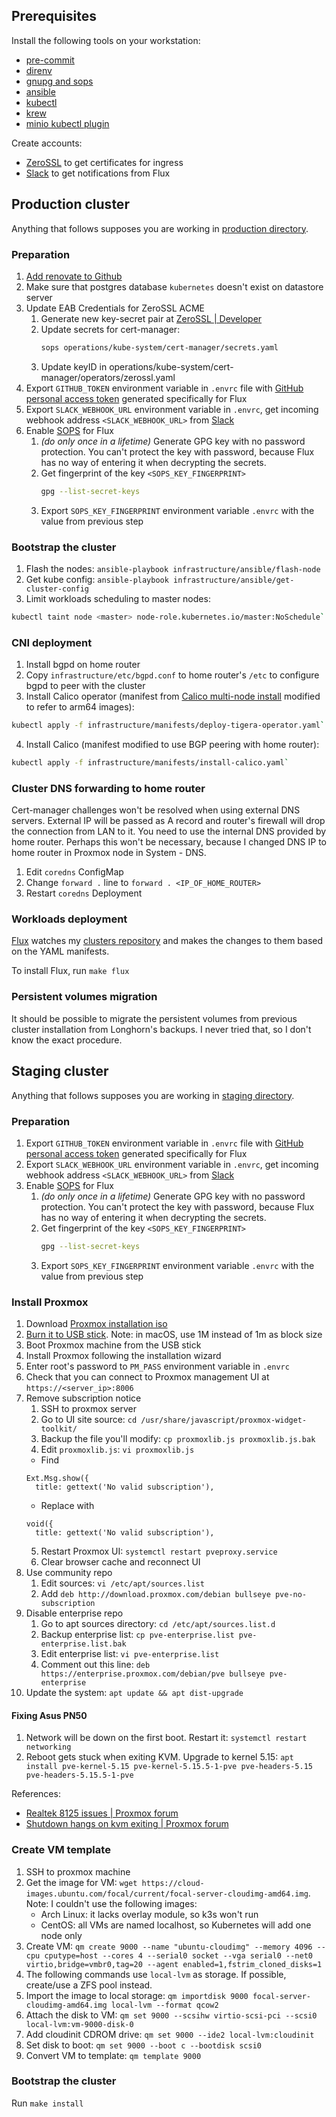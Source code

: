 ## Prerequisites

Install the following tools on your workstation:

- [pre-commit](https://pre-commit.com/#installation)
- [direnv](https://direnv.net/docs/installation.html)
- [gnupg and sops](https://fluxcd.io/docs/guides/mozilla-sops/)
- [ansible](https://docs.ansible.com/ansible/latest/installation_guide/intro_installation.html)
- [kubectl](https://kubernetes.io/docs/tasks/tools/#kubectl)
- [krew](https://krew.sigs.k8s.io/docs/user-guide/setup/install/)
- [minio kubectl plugin](https://github.com/minio/operator/tree/master/kubectl-minio)

Create accounts:

- [ZeroSSL](https://app.zerossl.com/signup) to get certificates for ingress
- [Slack](https://slack.com/get-started#/createnew) to get notifications from Flux

## Production cluster

Anything that follows supposes you are working in [production directory](https://github.com/buvis-net/clusters/tree/main/production).

### Preparation

1. [Add renovate to Github](https://github.com/marketplace/renovate)
2. Make sure that postgres database `kubernetes` doesn't exist on datastore server
3. Update EAB Credentials for ZeroSSL ACME
    1. Generate new key-secret pair at [ZeroSSL | Developer](https://app.zerossl.com/developer)
    2. Update secrets for cert-manager:
        ```bash
        sops operations/kube-system/cert-manager/secrets.yaml
        ```
    3. Update keyID in operations/kube-system/cert-manager/operators/zerossl.yaml
4. Export `GITHUB_TOKEN` environment variable in `.envrc` file with [GitHub personal access token](https://github.com/settings/tokens) generated specifically for Flux
5. Export `SLACK_WEBHOOK_URL` environment variable in `.envrc`, get incoming webhook address `<SLACK_WEBHOOK_URL>` from [Slack](https://api.slack.com/apps)
6. Enable [SOPS](https://github.com/mozilla/sops) for Flux
    1. *(do only once in a lifetime)* Generate GPG key with no password protection. You can't protect the key with password, because Flux has no way of entering it when decrypting the secrets.
    2. Get fingerprint of the key `<SOPS_KEY_FINGERPRINT>`
        ```bash
        gpg --list-secret-keys
        ```
    3. Export `SOPS_KEY_FINGERPRINT` environment variable `.envrc` with the value from previous step

### Bootstrap the cluster

1. Flash the nodes: `ansible-playbook infrastructure/ansible/flash-node`
2. Get kube config: `ansible-playbook infrastructure/ansible/get-cluster-config`
3. Limit workloads scheduling to master nodes:
```bash
kubectl taint node <master> node-role.kubernetes.io/master:NoSchedule`
```

### CNI deployment

1. Install bgpd on home router
2. Copy `infrastructure/etc/bgpd.conf` to home router's `/etc` to configure bgpd to peer with the cluster
3. Install Calico operator (manifest from [Calico multi-node install](https://docs.projectcalico.org/getting-started/kubernetes/k3s/multi-node-install) modified to refer to arm64 images):
```bash
kubectl apply -f infrastructure/manifests/deploy-tigera-operator.yaml`
```
4. Install Calico (manifest modified to use BGP peering with home router):
```bash
kubectl apply -f infrastructure/manifests/install-calico.yaml`
```

### Cluster DNS forwarding to home router

Cert-manager challenges won't be resolved when using external DNS servers. External IP will be passed as A record and router's firewall will drop the connection from LAN to it. You need to use the internal DNS provided by home router.
Perhaps this won't be necessary, because I changed DNS IP to home router in Proxmox node in System - DNS.

1. Edit `coredns` ConfigMap
2. Change `forward .` line to `forward . <IP_OF_HOME_ROUTER>`
3. Restart `coredns` Deployment

### Workloads deployment

[Flux](https://github.com/fluxcd/flux2) watches my [clusters repository](https://github.com/buvis-net/clusters) and makes the changes to them based on the YAML manifests.

To install Flux, run `make flux`

### Persistent volumes migration

It should be possible to migrate the persistent volumes from previous cluster installation from Longhorn's backups. I never tried that, so I don't know the exact procedure.


## Staging cluster

Anything that follows supposes you are working in [staging directory](https://github.com/buvis-net/clusters/tree/main/staging).

### Preparation

1. Export `GITHUB_TOKEN` environment variable in `.envrc` file with [GitHub personal access token](https://github.com/settings/tokens) generated specifically for Flux
2. Export `SLACK_WEBHOOK_URL` environment variable in `.envrc`, get incoming webhook address `<SLACK_WEBHOOK_URL>` from [Slack](https://api.slack.com/apps)
3. Enable [SOPS](https://github.com/mozilla/sops) for Flux
    1. *(do only once in a lifetime)* Generate GPG key with no password protection. You can't protect the key with password, because Flux has no way of entering it when decrypting the secrets.
    2. Get fingerprint of the key `<SOPS_KEY_FINGERPRINT>`
        ```bash
        gpg --list-secret-keys
        ```
    3. Export `SOPS_KEY_FINGERPRINT` environment variable `.envrc` with the value from previous step

### Install Proxmox

1. Download [Proxmox installation iso](https://www.proxmox.com/en/downloads/category/iso-images-pve)
2. [Burn it to USB stick](https://pve.proxmox.com/wiki/Prepare_Installation_Media). Note: in macOS, use 1M instead of 1m as block size
3. Boot Proxmox machine from the USB stick
4. Install Proxmox following the installation wizard
5. Enter root's password to `PM_PASS` environment variable in `.envrc`
6. Check that you can connect to Proxmox management UI at `https://<server_ip>:8006`
7. Remove subscription notice
    1. SSH to proxmox server
    2. Go to UI site source: `cd /usr/share/javascript/proxmox-widget-toolkit/`
    3. Backup the file you'll modify: `cp proxmoxlib.js proxmoxlib.js.bak`
    4. Edit `proxmoxlib.js`: `vi proxmoxlib.js`
      - Find
      ```
      Ext.Msg.show({
        title: gettext('No valid subscription'),
      ```
      - Replace with
      ```
      void({
        title: gettext('No valid subscription'),
      ```
    5. Restart Proxmox UI: `systemctl restart pveproxy.service`
    6. Clear browser cache and reconnect UI
8. Use community repo
    1. Edit sources: `vi /etc/apt/sources.list`
    2. Add `deb http://download.proxmox.com/debian bullseye pve-no-subscription`
9. Disable enterprise repo
    1. Go to apt sources directory: `cd /etc/apt/sources.list.d`
    2. Backup enterprise list: `cp pve-enterprise.list pve-enterprise.list.bak`
    3. Edit enterprise list: `vi pve-enterprise.list`
    4. Comment out this line: `deb https://enterprise.proxmox.com/debian/pve bullseye pve-enterprise`
10. Update the system: `apt update && apt dist-upgrade`

#### Fixing Asus PN50

1. Network will be down on the first boot. Restart it: `systemctl restart networking`
2. Reboot gets stuck when exiting KVM. Upgrade to kernel 5.15: `apt install pve-kernel-5.15 pve-kernel-5.15.5-1-pve pve-headers-5.15 pve-headers-5.15.5-1-pve`

References:

- [Realtek 8125 issues | Proxmox forum](https://forum.proxmox.com/threads/another-realtek-8125-funny.102240/)
- [Shutdown hangs on kvm exiting | Proxmox forum](https://forum.proxmox.com/threads/shutdown-hangs-on-kvm-exiting-hardware-virtualization.101914/)

### Create VM template

1. SSH to proxmox machine
2. Get the image for VM: `wget https://cloud-images.ubuntu.com/focal/current/focal-server-cloudimg-amd64.img`.
    Note: I couldn't use the following images:
    - Arch Linux: it lacks overlay module, so k3s won't run
    - CentOS: all VMs are named localhost, so Kubernetes will add one node only
3. Create VM: `qm create 9000 --name "ubuntu-cloudimg" --memory 4096 --cpu cputype=host --cores 4 --serial0 socket --vga serial0 --net0 virtio,bridge=vmbr0,tag=20 --agent enabled=1,fstrim_cloned_disks=1`
4. The following commands use `local-lvm` as storage. If possible, create/use a ZFS pool instead.
5. Import the image to local storage: `qm importdisk 9000 focal-server-cloudimg-amd64.img local-lvm --format qcow2`
6. Attach the disk to VM: `qm set 9000 --scsihw virtio-scsi-pci --scsi0 local-lvm:vm-9000-disk-0`
7. Add cloudinit CDROM drive: `qm set 9000 --ide2 local-lvm:cloudinit`
8. Set disk to boot: `qm set 9000 --boot c --bootdisk scsi0`
9. Convert VM to template: `qm template 9000`

### Bootstrap the cluster

Run `make install`
